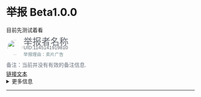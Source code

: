 <meta name="referrer" content="no-referrer" />
<style type="text/css" media="screen">
.round_icon
  {
  width: 40px;
  height: 40px;
  display: flex;
  border: 3px solid white;
  border-radius: 50%;
  align-items: center;
  justify-content: center;
  overflow: hidden;

  position:relative;
  top:-0.31em;
}
.remarks_style
 {
  position:relative;
  top:-0.31em;
 }
</style>


# 举报 Beta1.0.0

目前先测试着看

  <div Style="line-height:1.14em;">
    <img src="https://i2.hdslb.com/bfs/face/7899638a48e4b906a5e435552c02548fc31b3318.jpg" class="round_icon" style="float:left;" alt="">
    <font size="5" face="arial" color="#61666D">举报者名称</font><br>
    <font size="2" face="arial" color="#61666D">UID:1145141919810</font>
  </div>
<div>
  <code style="color:#71898d">举报理由：卖片广告</code>
</div>
<div class="remarks_style">
  <p></p>
 <font color="#6A737D">备注：当前并没有有效的备注信息.</font>
</div>
<div>
  <a href="url">链接文本</a>
</div>
<details><summary>更多信息</summary>

#### We can hide anything, even code!

```ruby
   puts "Hello World"
```

</details>

_________________




